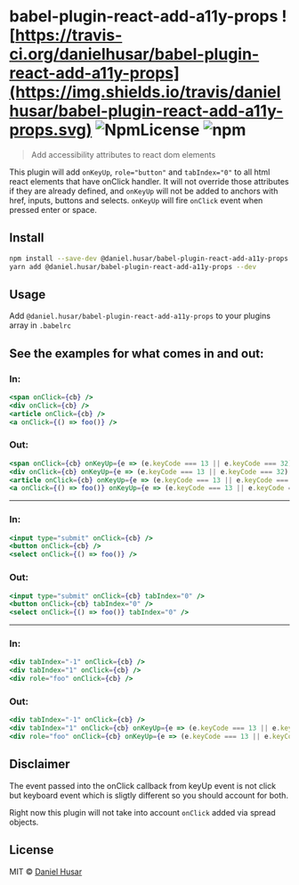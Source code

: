 # babel-plugin-react-add-a11y-props ![https://travis-ci.org/danielhusar/babel-plugin-react-add-a11y-props](https://img.shields.io/travis/danielhusar/babel-plugin-react-add-a11y-props.svg) ![NpmLicense](https://img.shields.io/npm/l/@daniel.husar/babel-plugin-react-add-a11y-props.svg) ![npm](https://img.shields.io/npm/v/@daniel.husar/babel-plugin-react-add-a11y-props.svg)

> Add accessibility attributes to react dom elements

This plugin will add `onKeyUp`, `role="button"` and `tabIndex="0"` to all html react elements that have onClick handler.
It will not override those attributes if they are already defined, and `onKeyUp` will not be added to anchors with href, inputs, buttons and selects.
`onKeyUp` will fire `onClick` event when pressed enter or space.

## Install

```sh
npm install --save-dev @daniel.husar/babel-plugin-react-add-a11y-props
yarn add @daniel.husar/babel-plugin-react-add-a11y-props --dev
```

## Usage

Add `@daniel.husar/babel-plugin-react-add-a11y-props` to your plugins array in `.babelrc`


## See the examples for what comes in and out:

### In:

```jsx
<span onClick={cb} />
<div onClick={cb} />
<article onClick={cb} />
<a onClick={() => foo()} />
```

### Out:

```jsx
<span onClick={cb} onKeyUp={e => (e.keyCode === 13 || e.keyCode === 32) && cb(e)} tabIndex="0" role="button" />
<div onClick={cb} onKeyUp={e => (e.keyCode === 13 || e.keyCode === 32) && cb(e)} tabIndex="0" role="button" />
<article onClick={cb} onKeyUp={e => (e.keyCode === 13 || e.keyCode === 32) && cb(e)} tabIndex="0" role="button" />
<a onClick={() => foo()} onKeyUp={e => (e.keyCode === 13 || e.keyCode === 32) && (() => foo())(e)} tabIndex="0" role="button" />
```

<hr>

### In:

```jsx
<input type="submit" onClick={cb} />
<button onClick={cb} />
<select onClick={() => foo()} />
```

### Out:

```jsx
<input type="submit" onClick={cb} tabIndex="0" />
<button onClick={cb} tabIndex="0" />
<select onClick={() => foo()} tabIndex="0" />
```

<hr>

### In:

```jsx
<div tabIndex="-1" onClick={cb} />
<div tabIndex="1" onClick={cb} />
<div role="foo" onClick={cb} />
```

### Out:

```jsx
<div tabIndex="-1" onClick={cb} />
<div tabIndex="1" onClick={cb} onKeyUp={e => (e.keyCode === 13 || e.keyCode === 32) && cb(e)} role="button" />
<div role="foo" onClick={cb} onKeyUp={e => (e.keyCode === 13 || e.keyCode === 32) && cb(e)} tabIndex="0" />
```

## Disclaimer
The event passed into the onClick callback from keyUp event is not click but keyboard event which is sligtly different so you should account for both.

Right now this plugin will not take into account `onClick` added via spread objects.

## License

MIT © [Daniel Husar](https://github.com/danielhusar)
